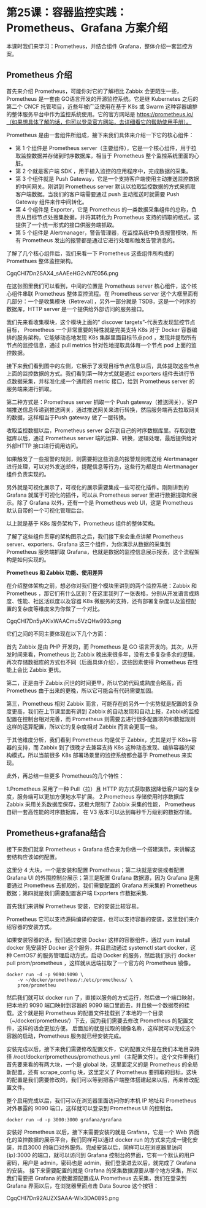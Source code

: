 # 第25课：容器监控实践：Prometheus、Grafana 方案介绍

本课时我们来学习：Prometheus，并结合组件 Grafana，整体介绍一套监控方案。

## Prometheus 介绍

首先来介绍 Prometheus，可能你对它的了解相比 Zabbix 会更陌生一些，Prometheus 是一套由 GO语言开发的开源监控系统。它是继 Kubernetes 之后的第二个 CNCF 托管项目，近些年被广泛使用在基于 K8s 或 Swarm 这种容器编排的整体服务平台中作为监控系统使用。它的官方网站是 https://prometheus.io/（如果想具体了解的话，你可以登录官方网站，去详细看它的帮助使用手册）。

Prometheus 是由一套组件所组成，接下来我们具体来介绍一下它的核心组件：

* 第 1 个组件是 Prometheus server（主要组件），它是一个核心组件，用于拉取监控数据并存储到时序数据库，相当于 Prometheus 整个监控系统里面的心脏。
* 第 2 个就是客户端 SDK ，用于植入监控的应用程序中，完成数据的采集。
* 第 3 个组件就是 Push Gateway，它是一个支持客户端使用主动推送监控数据的中间网关。刚讲到 Prometheus server 默认以拉取监控数据的方式来抓取客户端数据。当我们的客户端需要通过 push 主动推送时就需要 Push Gateway 组件来作中间转化。
* 第 4 个组件是 Exporter，它是 Prometheus 的一类数据采集组件的总称，负责从目标节点处搜集数据，并将其转化为 Prometheus 支持的抓取的格式，这提供了一个统一形式的接口供服务端抓取。
* 第 5 个组件是 Alertmanager，警告管理器，在监控系统中负责报警模块，所有 Prometheus 发出的报警都是通过它进行处理和触发告警消息的。

了解了几个核心组件后，我们来看一下 Prometheus 这些组件所构成的 Promethues 整体监控架构。

CgqCHl7Dn2SAX4_sAAEeHG2vN7E056.png

在这张图里我们可以看到，中间的位置是 Prometheus server 核心组件，这个核心组件串联 Prometheus 整体监控流程。在 Prometheus server 这个大框里面有几部分：一个是收集模块（Retreval），另外一部分就是 TSDB，这是一个时序的数据库，HTTP server 是一个提供给外部访问的服务接口。

我们先来看收集模块，这个模块上面的“ discover targets”-代表去发现监控节点目标， Prometheus 一个非常重要的特性就是完美支持 K8s 对于 Docker 容器编排的服务架构，它能够动态地发现 K8s 集群里面目标节点pod ，发现并提取所有节点的监控信息，通过 pull metrics 针对性地提取具体每一个节点 pod 上面的监控数据。

接下来我们看到图中的左侧，它展示了发现目标节点信息以后，具体提取这些节点上面的监控数据的方式。我们看到第一种方式就是通过 exporters 组件去进行节点数据采集，并标准化成一个通用的 metric 接口，给到 Prometheus server 的服务端来进行抓取。

第二种方式是：Prometheus server 抓取一个 Push gateway（推送网关），客户端推送信息传递到推送网关，通过推送网关来进行转换，然后服务端再去拉取网关的数据，这样相当于Push gateway 做了一层转换。

收取监控数据以后，Prometheus server 会存到自己的时序数据库里。存取到数据库以后，通过 Prometheus server 端的运算、转换，逻辑处理，最后提供给对外部HTTP 接口进行调用访问。

如果触发了一些报警的规则，则需要把这些消息的报警规则推送给 Alertmanager 进行处理，可以对外发送邮件，提醒信息等行为，这些行为都是由 Alertmanager 组件负责实现的。

另外就是可视化展示了，可视化的展示需要集成一些可视化插件。刚刚讲到的 Grafana 就属于可视化的插件，可以从 Prometheus server 里进行数据提取和展示。除了 Grafana 以外，还有一个是 Prometheus web UI，这是 Prometheus 默认自带的一个可视化管理后台。

以上就是基于 K8s 服务架构下，Prometheus 组件的整体架构。

了解了这些组件贯穿的架构图示之后，我们接下来会重点讲解 Prometheus server、exporters、Grafana 这三个组件，为你演示从数据的采集到 Prometheus 服务端抓取 Grafana，也就是数据的监控信息展示报表，这个流程架构是如何实现的。

**Prometheus 和 Zabbix 功能、使用差异**

在介绍整体架构之前，想必你对我们整个模块里讲到的两个监控系统：Zabbix 和 Prometheus ，那它们有什么区别？在这里我列了一张表格，分别从开发语言成熟度、性能、社区活跃度以及容器 K8s 微服务的支持，还有部署复杂度以及监控配置的复杂度等维度来为你做了一个对比。

CgqCHl7Dn5yAKlxWAACmu5VzQHw993.png

它们之间的不同主要体现在以下几个方面：

首先 Zabbix 是由 PHP 开发的，而 Prometheus 是 GO 语言开发的。其次，从开发时间来看，Prometheus 比 Zabbix 晚出来很多年，没有太多复杂多余的逻辑，再次存储数据库的方式也不同（后面具体介绍），这些因素使得 Prometheus 在性能上会比 Zabbix 更优。

第二，正是由于 Zabbix 问世的时间更早，所以它的代码成熟度会略高，而 Prometheus 由于出来的更晚，所以它可能会有代码需要加固。

第三，Prometheus 相对 Zabbix 而言，可能存在的另外一个劣势就是配置的复杂度更高，我们在上节课里面有讲到 Zabbix 的自动发现和自动上报，Zabbix的监控配置在控制台相对完善，而 Prometheus 则需要去进行很多配置项的和数据规则这样的运算配置，所以它的复杂度相对 Zabbix 而言会更高一些。

于其他维度分析，我们看到 Prometheus 均是优于 Zabbix，尤其是对于 K8s+容器的支持，而 Zabbix 到了很晚才去兼容支持 K8s 这种动态发现、编排容器的架构模式，所以当前很多 K8s 部署场景里的监控系统都会基于 Prometheus 来实现。

此外，再总结一些更多 Prometheus的几个特性：

1.Prometheus 采用了一种 Pull（拉）且 HTTP 的方式获取数据降低客户端的复杂度，服务端可以更加方便地水平扩展。
2.Prometheus 存储使用时序数据库 Zabbix 采用关系数据库保存，这极大限制了 Zabbix 采集的性能， Prometheus 自研一套高性能的时序数据库， 在 V3 版本可以达到每秒千万级别的数据存储。

## Prometheus+grafana结合
接下来我们就拿 Prometheus + Grafana 结合来为你做一个搭建演示，来讲解这套结构应该如何配置。

这里分 4 大块，一个是安装和配置 Prometheus；第二块就是安装或者配置 Grafana UI 的外围控制台展示；第三是配置 Grafana 数据源，因为 Grafana 是需要通过 Prometheus 去抓取的，我们需要配置的 Grafana 所采集的 Prometheus 数据；第四就是我们需要配置客户端 Expprters 作数据采集.

首先我们来讲解 Prometheus 安装，它的安装比较容易。

Prometheus 它可以支持源码编译的安装，也可以支持容器的安装，这里我们来介绍容器的安装方式。

如果安装容器的话，我们通过安装 Docker 这样的容器组件，通过 yum install docker 先安装好 Docker 这个服务，并且启动通过 systemctl start docker，这种 CentOS7 的服务管理启动方式，启动 Docker 的服务，然后我们执行 docker pull prom/prometheus ，这样就从远端拉取了一个官方的 Prometheus 镜像。



```
docker run -d -p 9090:9090 \
    -v ~/docker/prometheus/:/etc/prometheus/ \
    prom/prometheu

```

然后我们就可以 docker run 了，直接以服务的方式运行，然后做一个端口映射，把本地的 9090 端口映射到容器的 9090 端口里面去，并且做一个数据卷的挂载。这个就是把 Prometheus 的配置文件挂载到了本地的一个目录（~/docker/prometheus/）下去，因为我们需要去修改 Prometheus 的配置文件，这样的话会更加方便。 后面加的就是拉取的镜像名称，这样就可以完成这个容器的启动，Prometheus 服务就已经安装完成。

安装完成以后，接下来我们需要修改配置文件，它的配置文件是在我们本地目录路径 /root/docker/prometheus/prometheus.yml （主配置文件）。这个文件里我们首先要来看的有两大块，一个是 global 块，这里面定义的是 Prometheus 的全局新配置，还有 scrape_config 块，这里定义了 Prometheus 要抓取的目标，这块的配置是我们需要修改的，我们可以等到把客户端整体搭建起来以后，再来修改配置文件。

整个启用完成以后，我们可以在浏览器里面访问你的本机 IP 地址和 Prometheus 对外暴露的 9090 端口，这样就可以登录到 Prometheus UI 的控制台。



```
docker run -d -p 3000:3000 grafana/grafana
```

安装好 Prometheus 以后，接下来需要安装的就是 Grafana，它是一个 Web 界面化的监控数据的展示平台，我们同样可以通过 docker run 的方式来完成一键化安装，并且3000 的端口对外服务。完成安装以后，同样可以在浏览器里访问 {ip}:3000 的端口，就可以访问到 Grafana 控制台的界面，它有一个默认的用户密码，用户是 admin，密码也是 admin，我们登录进去以后，就完成了 Grafana 的安装。
接下来需要配置的就是 Grafana 的采集数据源要从哪个地方采集，所以我们需要把 Grafana 的数据源配置成从 Prometheus 去采集，我们在登录到 Grafana 界面以后，在浏览器里面点击 Data Source 这个按钮：

CgqCHl7Dn92AUZXSAAA-WIx3DA0895.png
